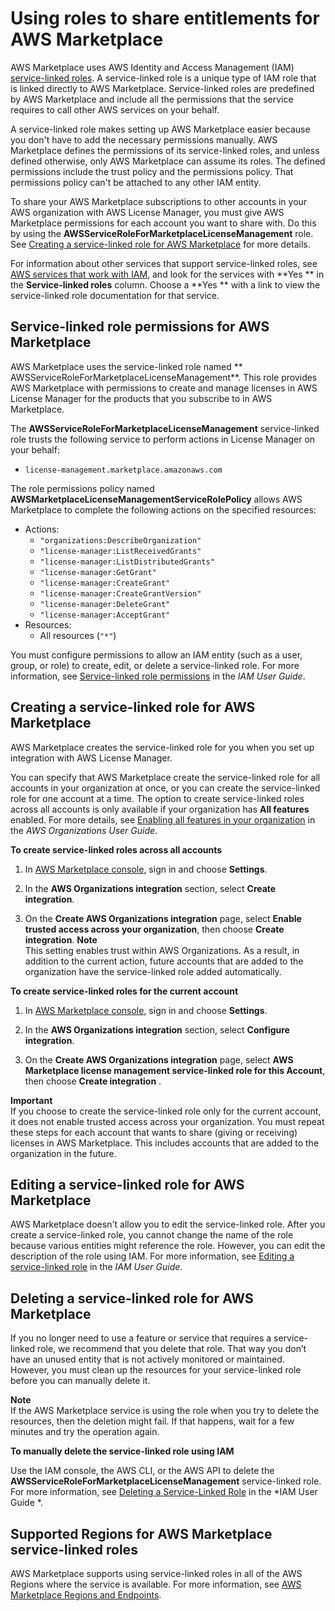 # Using roles to share entitlements for AWS Marketplace<a name="buyer-using-service-linked-roles-license-manager"></a>

AWS Marketplace uses AWS Identity and Access Management \(IAM\) [ service\-linked roles](https://docs.aws.amazon.com/IAM/latest/UserGuide/id_roles_terms-and-concepts.html#iam-term-service-linked-role)\. A service\-linked role is a unique type of IAM role that is linked directly to AWS Marketplace\. Service\-linked roles are predefined by AWS Marketplace and include all the permissions that the service requires to call other AWS services on your behalf\.

A service\-linked role makes setting up AWS Marketplace easier because you don't have to add the necessary permissions manually\. AWS Marketplace defines the permissions of its service\-linked roles, and unless defined otherwise, only AWS Marketplace can assume its roles\. The defined permissions include the trust policy and the permissions policy\. That permissions policy can't be attached to any other IAM entity\.

To share your AWS Marketplace subscriptions to other accounts in your AWS organization with AWS License Manager, you must give AWS Marketplace permissions for each account you want to share with\. Do this by using the **AWSServiceRoleForMarketplaceLicenseManagement** role\. See [Creating a service\-linked role for AWS Marketplace](#buyer-creating-service-linked-role) for more details\.

For information about other services that support service\-linked roles, see [AWS services that work with IAM](https://docs.aws.amazon.com/IAM/latest/UserGuide/reference_aws-services-that-work-with-iam.html), and look for the services with **Yes ** in the **Service\-linked roles** column\. Choose a **Yes ** with a link to view the service\-linked role documentation for that service\.

## Service\-linked role permissions for AWS Marketplace<a name="buyer-service-linked-role-permissions"></a>

AWS Marketplace uses the service\-linked role named ** AWSServiceRoleForMarketplaceLicenseManagement**\. This role provides AWS Marketplace with permissions to create and manage licenses in AWS License Manager for the products that you subscribe to in AWS Marketplace\.

The **AWSServiceRoleForMarketplaceLicenseManagement** service\-linked role trusts the following service to perform actions in License Manager on your behalf:
+ `license-management.marketplace.amazonaws.com`

The role permissions policy named **AWSMarketplaceLicenseManagementServiceRolePolicy** allows AWS Marketplace to complete the following actions on the specified resources:
+ Actions: 
  + `"organizations:DescribeOrganization"`
  + `"license-manager:ListReceivedGrants"`
  + `"license-manager:ListDistributedGrants"`
  + `"license-manager:GetGrant"`
  + `"license-manager:CreateGrant"`
  + `"license-manager:CreateGrantVersion"`
  + `"license-manager:DeleteGrant"`
  + `"license-manager:AcceptGrant"`
+ Resources:
  + All resources \(`"*"`\)

You must configure permissions to allow an IAM entity \(such as a user, group, or role\) to create, edit, or delete a service\-linked role\. For more information, see [ Service\-linked role permissions](https://docs.aws.amazon.com/IAM/latest/UserGuide/using-service-linked-roles.html#service-linked-role-permissions) in the *IAM User Guide*\. 

## Creating a service\-linked role for AWS Marketplace<a name="buyer-creating-service-linked-role"></a>

AWS Marketplace creates the service\-linked role for you when you set up integration with AWS License Manager\.

 You can specify that AWS Marketplace create the service\-linked role for all accounts in your organization at once, or you can create the service\-linked role for one account at a time\. The option to create service\-linked roles across all accounts is only available if your organization has **All features** enabled\. For more details, see [ Enabling all features in your organization](https://docs.aws.amazon.com/organizations/latest/userguide/orgs_manage_org_support-all-features.html) in the *AWS Organizations User Guide*\.

**To create service\-linked roles across all accounts**

1. In [AWS Marketplace console](https://console.aws.amazon.com/marketplace/), sign in and choose **Settings**\.

1. In the **AWS Organizations integration** section, select **Create integration**\.

1. On the **Create AWS Organizations integration** page, select **Enable trusted access across your organization**, then choose **Create integration**\.
**Note**  
This setting enables trust within AWS Organizations\. As a result, in addition to the current action, future accounts that are added to the organization have the service\-linked role added automatically\.

**To create service\-linked roles for the current account**

1. In [AWS Marketplace console](https://console.aws.amazon.com/marketplace/), sign in and choose **Settings**\.

1. In the **AWS Organizations integration** section, select **Configure integration**\.

1. On the **Create AWS Organizations integration** page, select **AWS Marketplace license management service\-linked role for this Account**, then choose **Create integration** \.

**Important**  
If you choose to create the service\-linked role only for the current account, it does not enable trusted access across your organization\. You must repeat these steps for each account that wants to share \(giving or receiving\) licenses in AWS Marketplace\. This includes accounts that are added to the organization in the future\.

## Editing a service\-linked role for AWS Marketplace<a name="buyer-editing-service-linked-role"></a>

AWS Marketplace doesn't allow you to edit the service\-linked role\. After you create a service\-linked role, you cannot change the name of the role because various entities might reference the role\. However, you can edit the description of the role using IAM\. For more information, see [ Editing a service\-linked role](https://docs.aws.amazon.com/IAM/latest/UserGuide/using-service-linked-roles.html#edit-service-linked-role) in the *IAM User Guide*\.

## Deleting a service\-linked role for AWS Marketplace<a name="buyer-delete-service-linked-role"></a>

If you no longer need to use a feature or service that requires a service\-linked role, we recommend that you delete that role\. That way you don’t have an unused entity that is not actively monitored or maintained\. However, you must clean up the resources for your service\-linked role before you can manually delete it\.

**Note**  
If the AWS Marketplace service is using the role when you try to delete the resources, then the deletion might fail\. If that happens, wait for a few minutes and try the operation again\.

**To manually delete the service\-linked role using IAM**

Use the IAM console, the AWS CLI, or the AWS API to delete the **AWSServiceRoleForMarketplaceLicenseManagement** service\-linked role\. For more information, see [ Deleting a Service\-Linked Role](https://docs.aws.amazon.com/IAM/latest/UserGuide/using-service-linked-roles.html#delete-service-linked-role) in the *IAM User Guide *\.

## Supported Regions for AWS Marketplace service\-linked roles<a name="buyer-slr-regions"></a>

AWS Marketplace supports using service\-linked roles in all of the AWS Regions where the service is available\. For more information, see [AWS Marketplace Regions and Endpoints](https://docs.aws.amazon.com/general/latest/gr/aws-marketplace.html#aws-marketplace_region)\.